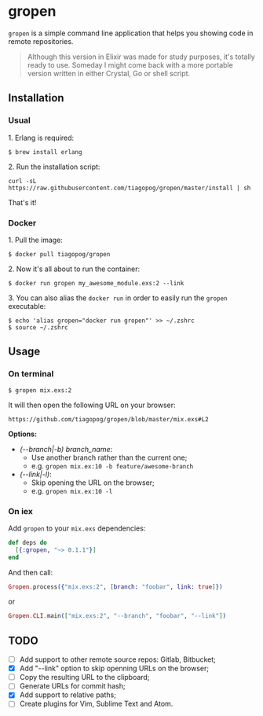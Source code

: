 # gropen

`gropen` is a simple command line application that helps you showing code in remote repositories.

> Although this version in Elixir was made for study purposes, it's totally ready to use.
  Someday I might come back with a more portable version written in either Crystal, Go or shell script.

## Installation

### Usual

1\. Erlang is required:

```
$ brew install erlang
```

2\. Run the installation script:

```
curl -sL https://raw.githubusercontent.com/tiagopog/gropen/master/install | sh
```

That's it!

### Docker


1\. Pull the image:

```
$ docker pull tiagopog/gropen
```

2\. Now it's all about to run the container:

```
$ docker run gropen my_awesome_module.exs:2 --link
```

3\. You can also alias the `docker run` in order to easily run the `gropen` executable:

```
$ echo 'alias gropen="docker run gropen"' >> ~/.zshrc
$ source ~/.zshrc
```

## Usage

### On terminal

```
$ gropen mix.exs:2
```

It will then open the following URL on your browser:

`https://github.com/tiagopog/gropen/blob/master/mix.exs#L2`


**Options:**

- *(--branch|-b) branch_name*:
  - Use another branch rather than the current one;
  - e.g. `gropen mix.ex:10 -b feature/awesome-branch`
- *(--link|-l)*:
  - Skip opening the URL on the browser;
  - e.g. `gropen mix.ex:10 -l`

### On iex

Add `gropen` to your `mix.exs` dependencies:

```elixir
def deps do
  [{:gropen, "~> 0.1.1"}]
end
```

And then call:

```elixir
Gropen.process({"mix.exs:2", [branch: "foobar", link: true]})
```

or

```elixir
Gropen.CLI.main(["mix.exs:2", "--branch", "foobar", "--link"])
```

## TODO

- [ ] Add support to other remote source repos: Gitlab, Bitbucket;
- [x] Add "--link" option to skip openning URLs on the browser;
- [ ] Copy the resulting URL to the clipboard;
- [ ] Generate URLs for commit hash;
- [x] Add support to relative paths;
- [ ] Create plugins for Vim, Sublime Text and Atom.
